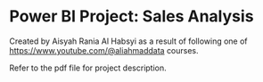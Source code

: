 ﻿# Power BI Project: Sales Analysis

Created by Aisyah Rania Al Habsyi as a result of following one of https://www.youtube.com/@aliahmaddata courses.

Refer to the pdf file for project description.
